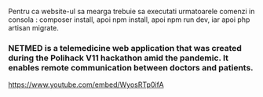 <p>Pentru ca website-ul sa mearga trebuie sa executati urmatoarele comenzi in consola : composer install, apoi npm install, apoi npm run dev, iar apoi php artisan migrate.

<h3>NETMED is a telemedicine web application that was created during the Polihack V11 hackathon amid the pandemic. It enables remote communication between doctors and patients.</h3>

[https://www.youtube.com/embed/WyosRTp0ifA
](https://youtu.be/WyosRTp0ifA?list=LL)
